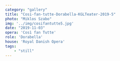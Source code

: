 ```yaml
---
category: "gallery"
title: "Cosi-fan-tutte-Dorabella-KGLTeater-2019-5"
photo: "Miklos Szabo"
img: '../img/cosifantutte5.jpg'
date: "2019-11-03"
opera: 'Così fan Tutte'
role: 'Dorabella'
house: 'Royal Danish Opera'
tags:
    - "still"
---
```

